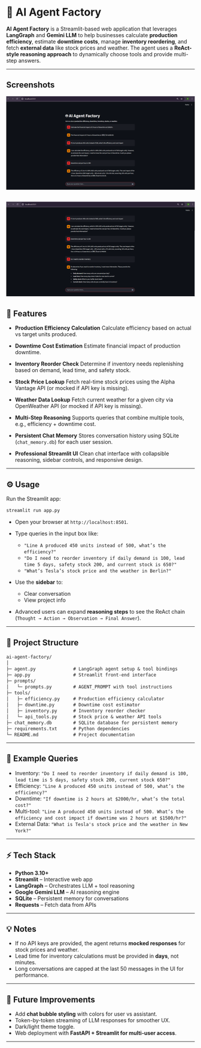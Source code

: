 # 🤖 AI Agent Factory

**AI Agent Factory** is a Streamlit-based web application that leverages **LangGraph** and **Gemini LLM** to help businesses calculate **production efficiency**, estimate **downtime costs**, manage **inventory reordering**, and fetch **external data** like stock prices and weather. The agent uses a **ReAct-style reasoning approach** to dynamically choose tools and provide multi-step answers.

---
## Screenshots
![alt text](<Screenshot 2025-10-03 121404.png>)

![alt text](<Screenshot 2025-10-03 121552.png>)
---
## 🚀 Features

* **Production Efficiency Calculation**
  Calculate efficiency based on actual vs target units produced.

* **Downtime Cost Estimation**
  Estimate financial impact of production downtime.

* **Inventory Reorder Check**
  Determine if inventory needs replenishing based on demand, lead time, and safety stock.

* **Stock Price Lookup**
  Fetch real-time stock prices using the Alpha Vantage API (or mocked if API key is missing).

* **Weather Data Lookup**
  Fetch current weather for a given city via OpenWeather API (or mocked if API key is missing).

* **Multi-Step Reasoning**
  Supports queries that combine multiple tools, e.g., efficiency + downtime cost.

* **Persistent Chat Memory**
  Stores conversation history using SQLite (`chat_memory.db`) for each user session.

* **Professional Streamlit UI**
  Clean chat interface with collapsible reasoning, sidebar controls, and responsive design.

---

## ⚙️ Usage

Run the Streamlit app:

```bash
streamlit run app.py
```

* Open your browser at `http://localhost:8501`.

* Type queries in the input box like:

  * `"Line A produced 450 units instead of 500, what’s the efficiency?"`
  * `"Do I need to reorder inventory if daily demand is 100, lead time 5 days, safety stock 200, and current stock is 650?"`
  * `"What’s Tesla’s stock price and the weather in Berlin?"`

* Use the **sidebar** to:

  * Clear conversation
  * View project info

* Advanced users can expand **reasoning steps** to see the ReAct chain (`Thought → Action → Observation → Final Answer`).

---

## 📂 Project Structure

```
ai-agent-factory/
│
├─ agent.py              # LangGraph agent setup & tool bindings
├─ app.py                # Streamlit front-end interface
├─ prompts/
│   └─ prompts.py        # AGENT_PROMPT with tool instructions
├─ tools/
│   ├─ efficiency.py     # Production efficiency calculator
│   ├─ downtime.py       # Downtime cost estimator
│   ├─ inventory.py      # Inventory reorder checker
│   └─ api_tools.py      # Stock price & weather API tools
├─ chat_memory.db        # SQLite database for persistent memory
├─ requirements.txt      # Python dependencies
└─ README.md             # Project documentation
```

---

## 🎯 Example Queries

* Inventory: `"Do I need to reorder inventory if daily demand is 100, lead time is 5 days, safety stock 200, current stock 650?"`
* Efficiency: `"Line A produced 450 units instead of 500, what’s the efficiency?"`
* Downtime: `"If downtime is 2 hours at $2000/hr, what’s the total cost?"`
* Multi-tool: `"Line A produced 450 units instead of 500. What’s the efficiency and cost impact if downtime was 2 hours at $1500/hr?"`
* External Data: `"What is Tesla's stock price and the weather in New York?"`

---

## ⚡ Tech Stack

* **Python 3.10+**
* **Streamlit** – Interactive web app
* **LangGraph** – Orchestrates LLM + tool reasoning
* **Google Gemini LLM** – AI reasoning engine
* **SQLite** – Persistent memory for conversations
* **Requests** – Fetch data from APIs

---

## 💡 Notes

* If no API keys are provided, the agent returns **mocked responses** for stock prices and weather.
* Lead time for inventory calculations must be provided in **days**, not minutes.
* Long conversations are capped at the last 50 messages in the UI for performance.

---

## 📌 Future Improvements

* Add **chat bubble styling** with colors for user vs assistant.
* Token-by-token streaming of LLM responses for smoother UX.
* Dark/light theme toggle.
* Web deployment with **FastAPI + Streamlit for multi-user access**.

---

